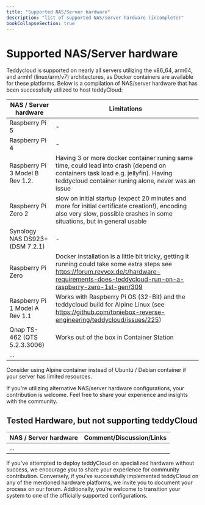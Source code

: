 ```yaml
---
title: "Supported NAS/Server hardware"
description: "list of supported NAS/server hardware (incomplete)"
bookCollapseSection: true
---
```

# Supported NAS/Server hardware

Teddycloud is supported on nearly all servers utilizing the x86_64, arm64, and armhf (linux/arm/v7) architectures, as Docker containers are available for these platforms.
Below is a compilation of NAS/server hardware that has been successfully utilized to host teddyCloud:

| NAS / Server hardware           | Limitations                                                                                                                                                                                        |
|---------------------------------|----------------------------------------------------------------------------------------------------------------------------------------------------------------------------------------------------|
| Raspberry Pi 5                  | -                                                                                                                                                                                                  |
| Raspberry Pi 4                  | -                                                                                                                                                                                                  |
| Raspberry Pi 3 Model B Rev 1.2. | Having 3 or more docker container runing same time, could lead into crash (depend on containers task load e.g. jellyfin). Having teddycloud container runing alone, never was an issue |
| Raspberry Pi Zero 2             | slow on initial startup (expect 20 minutes and more for initial certificate creation!), encoding also very slow, possible crashes in some situations, but in general usable                        |
| Synology NAS DS923+ (DSM 7.2.1) | -                                                                                                                                                                                                  |
| Raspberry Pi Zero               | Docker installation is a little bit tricky, getting it running could take some extra steps see https://forum.revvox.de/t/hardware-requirements-does-teddycloud-run-on-a-raspberry-zero-1st-gen/309 |
| Raspberry Pi 1 Model A Rev 1.1  | Works with Raspberry Pi OS (32-Bit) and the teddycloud build for Alpine Linux (see https://github.com/toniebox-reverse-engineering/teddycloud/issues/225)                                          |
| Qnap TS-462 (QTS 5.2.3.3006)    | Works out of the box in Container Station                                                                                                                                                          |
| ...                             |                                                                                                                                                                                                    |

Consider using Alpine container instead of Ubuntu / Debian container if your server has limited resources.

If you're utilizing alternative NAS/server hardware configurations, your contribution is welcome. Feel free to share your experience and insights with the community.

## Tested Hardware, but not supporting teddyCloud


| NAS / Server hardware | Comment/Discussion/Links |
|-----------------------|--------------------------|
| ...                   |                          |

If you've attempted to deploy teddyCloud on specialized hardware without success, we encourage you to share your experience for community contribution. Conversely, if you've successfully implemented teddyCloud on any of the mentioned hardware platforms, we invite you to document your process on our forum. Additionally, you're welcome to transition your system to one of the officially supported configurations.
